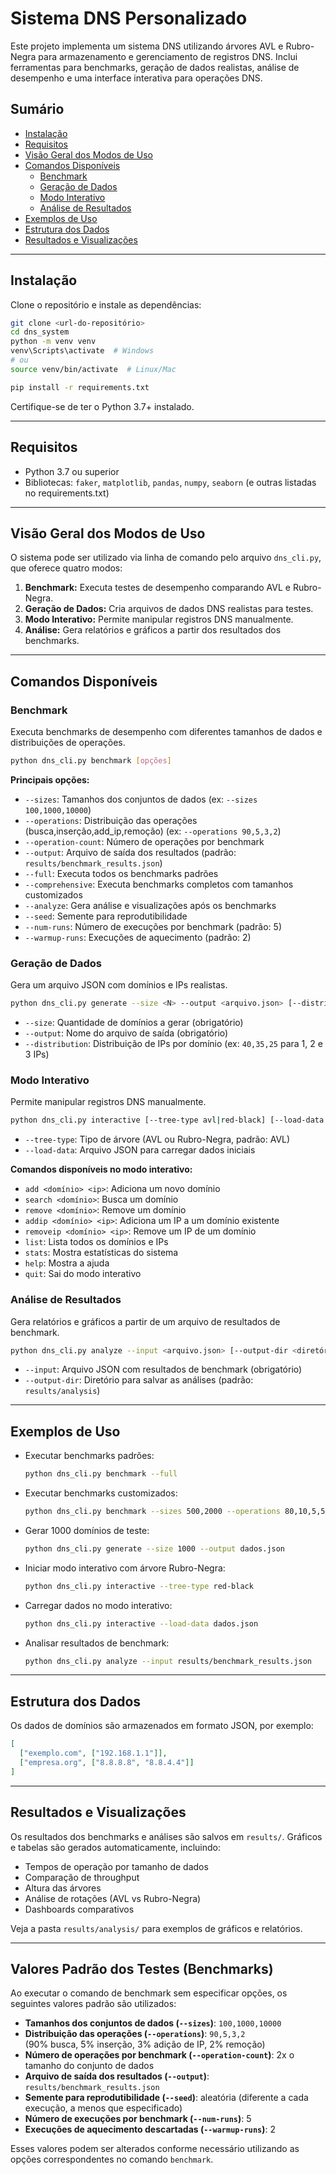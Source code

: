 # Sistema DNS Personalizado

Este projeto implementa um sistema DNS utilizando árvores AVL e Rubro-Negra para armazenamento e gerenciamento de registros DNS. Inclui ferramentas para benchmarks, geração de dados realistas, análise de desempenho e uma interface interativa para operações DNS.

## Sumário

- [Instalação](#instalação)
- [Requisitos](#requisitos)
- [Visão Geral dos Modos de Uso](#visão-geral-dos-modos-de-uso)
- [Comandos Disponíveis](#comandos-disponíveis)
  - [Benchmark](#benchmark)
  - [Geração de Dados](#geração-de-dados)
  - [Modo Interativo](#modo-interativo)
  - [Análise de Resultados](#análise-de-resultados)
- [Exemplos de Uso](#exemplos-de-uso)
- [Estrutura dos Dados](#estrutura-dos-dados)
- [Resultados e Visualizações](#resultados-e-visualizações)

---

## Instalação

Clone o repositório e instale as dependências:

```bash
git clone <url-do-repositório>
cd dns_system
python -m venv venv
venv\Scripts\activate  # Windows
# ou
source venv/bin/activate  # Linux/Mac

pip install -r requirements.txt
```

Certifique-se de ter o Python 3.7+ instalado.

---

## Requisitos

- Python 3.7 ou superior
- Bibliotecas: `faker`, `matplotlib`, `pandas`, `numpy`, `seaborn` (e outras listadas no requirements.txt)

---

## Visão Geral dos Modos de Uso

O sistema pode ser utilizado via linha de comando pelo arquivo `dns_cli.py`, que oferece quatro modos:

1. **Benchmark:** Executa testes de desempenho comparando AVL e Rubro-Negra.
2. **Geração de Dados:** Cria arquivos de dados DNS realistas para testes.
3. **Modo Interativo:** Permite manipular registros DNS manualmente.
4. **Análise:** Gera relatórios e gráficos a partir dos resultados dos benchmarks.

---

## Comandos Disponíveis

### Benchmark

Executa benchmarks de desempenho com diferentes tamanhos de dados e distribuições de operações.

```bash
python dns_cli.py benchmark [opções]
```

**Principais opções:**

- `--sizes`: Tamanhos dos conjuntos de dados (ex: `--sizes 100,1000,10000`)
- `--operations`: Distribuição das operações (busca,inserção,add_ip,remoção) (ex: `--operations 90,5,3,2`)
- `--operation-count`: Número de operações por benchmark
- `--output`: Arquivo de saída dos resultados (padrão: `results/benchmark_results.json`)
- `--full`: Executa todos os benchmarks padrões
- `--comprehensive`: Executa benchmarks completos com tamanhos customizados
- `--analyze`: Gera análise e visualizações após os benchmarks
- `--seed`: Semente para reprodutibilidade
- `--num-runs`: Número de execuções por benchmark (padrão: 5)
- `--warmup-runs`: Execuções de aquecimento (padrão: 2)

### Geração de Dados

Gera um arquivo JSON com domínios e IPs realistas.

```bash
python dns_cli.py generate --size <N> --output <arquivo.json> [--distribution <dist>]
```

- `--size`: Quantidade de domínios a gerar (obrigatório)
- `--output`: Nome do arquivo de saída (obrigatório)
- `--distribution`: Distribuição de IPs por domínio (ex: `40,35,25` para 1, 2 e 3 IPs)

### Modo Interativo

Permite manipular registros DNS manualmente.

```bash
python dns_cli.py interactive [--tree-type avl|red-black] [--load-data <arquivo.json>]
```

- `--tree-type`: Tipo de árvore (AVL ou Rubro-Negra, padrão: AVL)
- `--load-data`: Arquivo JSON para carregar dados iniciais

**Comandos disponíveis no modo interativo:**

- `add <domínio> <ip>`: Adiciona um novo domínio
- `search <domínio>`: Busca um domínio
- `remove <domínio>`: Remove um domínio
- `addip <domínio> <ip>`: Adiciona um IP a um domínio existente
- `removeip <domínio> <ip>`: Remove um IP de um domínio
- `list`: Lista todos os domínios e IPs
- `stats`: Mostra estatísticas do sistema
- `help`: Mostra a ajuda
- `quit`: Sai do modo interativo

### Análise de Resultados

Gera relatórios e gráficos a partir de um arquivo de resultados de benchmark.

```bash
python dns_cli.py analyze --input <arquivo.json> [--output-dir <diretório>]
```

- `--input`: Arquivo JSON com resultados de benchmark (obrigatório)
- `--output-dir`: Diretório para salvar as análises (padrão: `results/analysis`)

---

## Exemplos de Uso

- Executar benchmarks padrões:
  ```bash
  python dns_cli.py benchmark --full
  ```

- Executar benchmarks customizados:
  ```bash
  python dns_cli.py benchmark --sizes 500,2000 --operations 80,10,5,5
  ```

- Gerar 1000 domínios de teste:
  ```bash
  python dns_cli.py generate --size 1000 --output dados.json
  ```

- Iniciar modo interativo com árvore Rubro-Negra:
  ```bash
  python dns_cli.py interactive --tree-type red-black
  ```

- Carregar dados no modo interativo:
  ```bash
  python dns_cli.py interactive --load-data dados.json
  ```

- Analisar resultados de benchmark:
  ```bash
  python dns_cli.py analyze --input results/benchmark_results.json
  ```

---

## Estrutura dos Dados

Os dados de domínios são armazenados em formato JSON, por exemplo:

```json
[
  ["exemplo.com", ["192.168.1.1"]],
  ["empresa.org", ["8.8.8.8", "8.8.4.4"]]
]
```

---

## Resultados e Visualizações

Os resultados dos benchmarks e análises são salvos em `results/`. Gráficos e tabelas são gerados automaticamente, incluindo:

- Tempos de operação por tamanho de dados
- Comparação de throughput
- Altura das árvores
- Análise de rotações (AVL vs Rubro-Negra)
- Dashboards comparativos

Veja a pasta `results/analysis/` para exemplos de gráficos e relatórios.

---

## Valores Padrão dos Testes (Benchmarks)

Ao executar o comando de benchmark sem especificar opções, os seguintes valores padrão são utilizados:

- **Tamanhos dos conjuntos de dados (`--sizes`)**: `100,1000,10000`
- **Distribuição das operações (`--operations`)**: `90,5,3,2`  
  (90% busca, 5% inserção, 3% adição de IP, 2% remoção)
- **Número de operações por benchmark (`--operation-count`)**: 2x o tamanho do conjunto de dados
- **Arquivo de saída dos resultados (`--output`)**: `results/benchmark_results.json`
- **Semente para reprodutibilidade (`--seed`)**: aleatória (diferente a cada execução, a menos que especificado)
- **Número de execuções por benchmark (`--num-runs`)**: 5
- **Execuções de aquecimento descartadas (`--warmup-runs`)**: 2

Esses valores podem ser alterados conforme necessário utilizando as opções correspondentes no comando `benchmark`.
